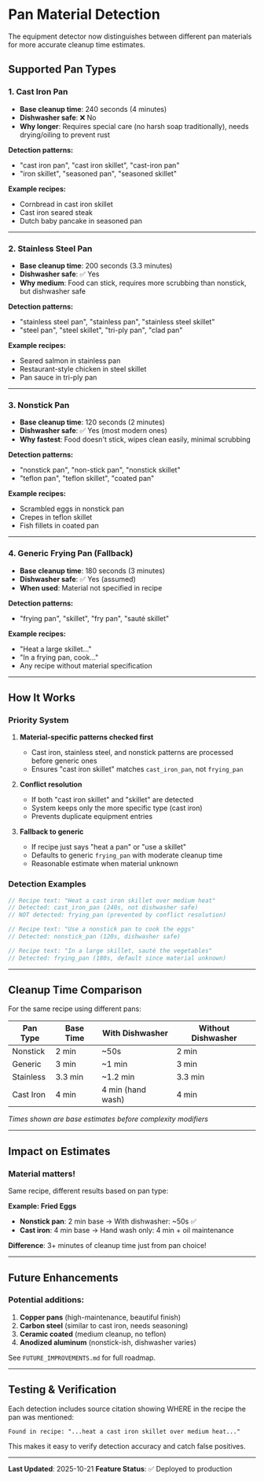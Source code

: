 # Pan Material Detection

The equipment detector now distinguishes between different pan materials for more accurate cleanup time estimates.

## Supported Pan Types

### 1. **Cast Iron Pan**
- **Base cleanup time**: 240 seconds (4 minutes)
- **Dishwasher safe**: ❌ No
- **Why longer**: Requires special care (no harsh soap traditionally), needs drying/oiling to prevent rust

**Detection patterns:**
- "cast iron pan", "cast iron skillet", "cast-iron pan"
- "iron skillet", "seasoned pan", "seasoned skillet"

**Example recipes:**
- Cornbread in cast iron skillet
- Cast iron seared steak
- Dutch baby pancake in seasoned pan

---

### 2. **Stainless Steel Pan**
- **Base cleanup time**: 200 seconds (3.3 minutes)
- **Dishwasher safe**: ✅ Yes
- **Why medium**: Food can stick, requires more scrubbing than nonstick, but dishwasher safe

**Detection patterns:**
- "stainless steel pan", "stainless pan", "stainless steel skillet"
- "steel pan", "steel skillet", "tri-ply pan", "clad pan"

**Example recipes:**
- Seared salmon in stainless pan
- Restaurant-style chicken in steel skillet
- Pan sauce in tri-ply pan

---

### 3. **Nonstick Pan**
- **Base cleanup time**: 120 seconds (2 minutes)
- **Dishwasher safe**: ✅ Yes (most modern ones)
- **Why fastest**: Food doesn't stick, wipes clean easily, minimal scrubbing

**Detection patterns:**
- "nonstick pan", "non-stick pan", "nonstick skillet"
- "teflon pan", "teflon skillet", "coated pan"

**Example recipes:**
- Scrambled eggs in nonstick pan
- Crepes in teflon skillet
- Fish fillets in coated pan

---

### 4. **Generic Frying Pan** (Fallback)
- **Base cleanup time**: 180 seconds (3 minutes)
- **Dishwasher safe**: ✅ Yes (assumed)
- **When used**: Material not specified in recipe

**Detection patterns:**
- "frying pan", "skillet", "fry pan", "sauté skillet"

**Example recipes:**
- "Heat a large skillet..."
- "In a frying pan, cook..."
- Any recipe without material specification

---

## How It Works

### Priority System

1. **Material-specific patterns checked first**
   - Cast iron, stainless steel, and nonstick patterns are processed before generic ones
   - Ensures "cast iron skillet" matches `cast_iron_pan`, not `frying_pan`

2. **Conflict resolution**
   - If both "cast iron skillet" and "skillet" are detected
   - System keeps only the more specific type (cast iron)
   - Prevents duplicate equipment entries

3. **Fallback to generic**
   - If recipe just says "heat a pan" or "use a skillet"
   - Defaults to generic `frying_pan` with moderate cleanup time
   - Reasonable estimate when material unknown

### Detection Examples

```javascript
// Recipe text: "Heat a cast iron skillet over medium heat"
// Detected: cast_iron_pan (240s, not dishwasher safe)
// NOT detected: frying_pan (prevented by conflict resolution)

// Recipe text: "Use a nonstick pan to cook the eggs"
// Detected: nonstick_pan (120s, dishwasher safe)

// Recipe text: "In a large skillet, sauté the vegetables"
// Detected: frying_pan (180s, default since material unknown)
```

---

## Cleanup Time Comparison

For the same recipe using different pans:

| Pan Type | Base Time | With Dishwasher | Without Dishwasher |
|----------|-----------|-----------------|---------------------|
| Nonstick | 2 min     | ~50s            | 2 min               |
| Generic  | 3 min     | ~1 min          | 3 min               |
| Stainless| 3.3 min   | ~1.2 min        | 3.3 min             |
| Cast Iron| 4 min     | 4 min (hand wash)| 4 min              |

*Times shown are base estimates before complexity modifiers*

---

## Impact on Estimates

### Material matters!

Same recipe, different results based on pan type:

**Example: Fried Eggs**

- **Nonstick pan**: 2 min base → With dishwasher: ~50s ✅
- **Cast iron**: 4 min base → Hand wash only: 4 min + oil maintenance

**Difference**: 3+ minutes of cleanup time just from pan choice!

---

## Future Enhancements

### Potential additions:

1. **Copper pans** (high-maintenance, beautiful finish)
2. **Carbon steel** (similar to cast iron, needs seasoning)
3. **Ceramic coated** (medium cleanup, no teflon)
4. **Anodized aluminum** (nonstick-ish, dishwasher varies)

See `FUTURE_IMPROVEMENTS.md` for full roadmap.

---

## Testing & Verification

Each detection includes source citation showing WHERE in the recipe the pan was mentioned:

```
Found in recipe: "...heat a cast iron skillet over medium heat..."
```

This makes it easy to verify detection accuracy and catch false positives.

---

**Last Updated**: 2025-10-21
**Feature Status**: ✅ Deployed to production
